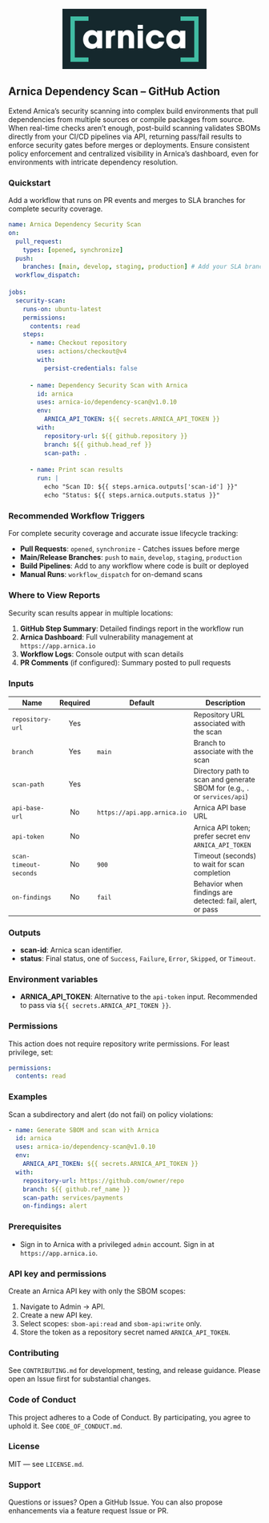 <p align="center">
  <a href="https://app.arnica.io">
    <img src="docs/images/arnica-logo.png" alt="Arnica" height="120" />
  </a>
</p>

## Arnica Dependency Scan – GitHub Action

Extend Arnica’s security scanning into complex build environments that pull dependencies from multiple sources or compile packages from source.
When real-time checks aren’t enough, post-build scanning validates SBOMs directly from your CI/CD pipelines via API, returning pass/fail results to enforce security gates before merges or deployments. Ensure consistent policy enforcement and centralized visibility in Arnica’s dashboard, even for environments with intricate dependency resolution.

### Quickstart

Add a workflow that runs on PR events and merges to SLA branches for complete security coverage.

```yaml
name: Arnica Dependency Security Scan
on:
  pull_request:
    types: [opened, synchronize]
  push:
    branches: [main, develop, staging, production] # Add your SLA branches
  workflow_dispatch:

jobs:
  security-scan:
    runs-on: ubuntu-latest
    permissions:
      contents: read
    steps:
      - name: Checkout repository
        uses: actions/checkout@v4
        with:
          persist-credentials: false

      - name: Dependency Security Scan with Arnica
        id: arnica
        uses: arnica-io/dependency-scan@v1.0.10
        env:
          ARNICA_API_TOKEN: ${{ secrets.ARNICA_API_TOKEN }}
        with:
          repository-url: ${{ github.repository }}
          branch: ${{ github.head_ref }}
          scan-path: .

      - name: Print scan results
        run: |
          echo "Scan ID: ${{ steps.arnica.outputs['scan-id'] }}"
          echo "Status: ${{ steps.arnica.outputs.status }}"
```

### Recommended Workflow Triggers

For complete security coverage and accurate issue lifecycle tracking:

- **Pull Requests**: `opened`, `synchronize` - Catches issues before merge
- **Main/Release Branches**: `push` to `main`, `develop`, `staging`, `production`
- **Build Pipelines**: Add to any workflow where code is built or deployed
- **Manual Runs**: `workflow_dispatch` for on-demand scans

### Where to View Reports

Security scan results appear in multiple locations:

1. **GitHub Step Summary**: Detailed findings report in the workflow run
2. **Arnica Dashboard**: Full vulnerability management at `https://app.arnica.io`
3. **Workflow Logs**: Console output with scan details
4. **PR Comments** (if configured): Summary posted to pull requests

### Inputs

| Name                   | Required | Default                     | Description                                                                |
| ---------------------- | :------: | --------------------------- | -------------------------------------------------------------------------- |
| `repository-url`       |   Yes    |                             | Repository URL associated with the scan                                    |
| `branch`               |   Yes    | `main`                      | Branch to associate with the scan                                          |
| `scan-path`            |   Yes    |                             | Directory path to scan and generate SBOM for (e.g., `.` or `services/api`) |
| `api-base-url`         |    No    | `https://api.app.arnica.io` | Arnica API base URL                                                        |
| `api-token`            |    No    |                             | Arnica API token; prefer secret env `ARNICA_API_TOKEN`                     |
| `scan-timeout-seconds` |    No    | `900`                       | Timeout (seconds) to wait for scan completion                              |
| `on-findings`          |    No    | `fail`                      | Behavior when findings are detected: fail, alert, or pass                  |

### Outputs

- **scan-id**: Arnica scan identifier.
- **status**: Final status, one of `Success`, `Failure`, `Error`, `Skipped`, or `Timeout`.

### Environment variables

- **ARNICA_API_TOKEN**: Alternative to the `api-token` input. Recommended to pass via `${{ secrets.ARNICA_API_TOKEN }}`.

### Permissions

This action does not require repository write permissions. For least privilege, set:

```yaml
permissions:
  contents: read
```

### Examples

Scan a subdirectory and alert (do not fail) on policy violations:

```yaml
- name: Generate SBOM and scan with Arnica
  id: arnica
  uses: arnica-io/dependency-scan@v1.0.10
  env:
    ARNICA_API_TOKEN: ${{ secrets.ARNICA_API_TOKEN }}
  with:
    repository-url: https://github.com/owner/repo
    branch: ${{ github.ref_name }}
    scan-path: services/payments
    on-findings: alert
```

### Prerequisites

- Sign in to Arnica with a privileged `admin` account. Sign in at `https://app.arnica.io`.

### API key and permissions

Create an Arnica API key with only the SBOM scopes:

1. Navigate to Admin → API.
2. Create a new API key.
3. Select scopes: `sbom-api:read` and `sbom-api:write` only.
4. Store the token as a repository secret named `ARNICA_API_TOKEN`.

### Contributing

See `CONTRIBUTING.md` for development, testing, and release guidance. Please open an Issue first for substantial changes.

### Code of Conduct

This project adheres to a Code of Conduct. By participating, you agree to uphold it. See `CODE_OF_CONDUCT.md`.

### License

MIT — see `LICENSE.md`.

### Support

Questions or issues? Open a GitHub Issue. You can also propose enhancements via a feature request Issue or PR.
